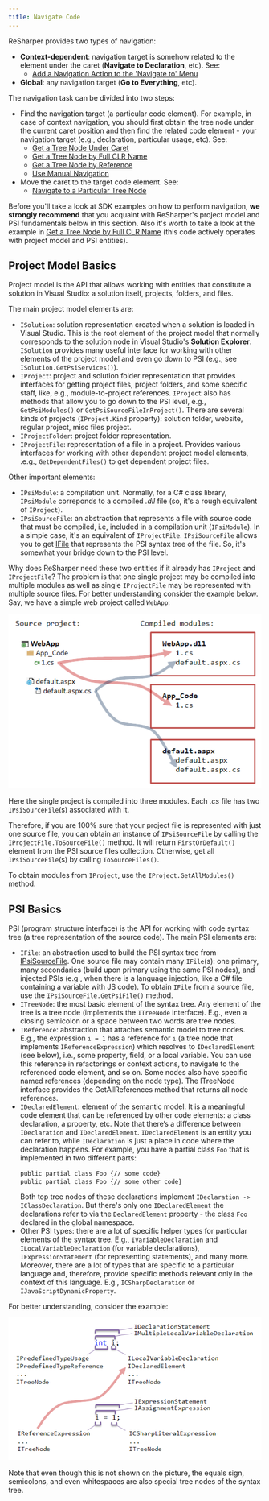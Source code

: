 ```yaml
---
title: Navigate Code
--- 
```


ReSharper provides two types of navigation:
* **Context-dependent**: navigation target is somehow related to the element under the caret (**Navigate to Declaration**, etc).
See:
    * [Add a Navigation Action to the 'Navigate to' Menu](AddYourNavigationActionToNavigateToMenu.md)
* **Global**: any navigation target (**Go to Everything**, etc).

The navigation task can be divided into two steps:
* Find the navigation target (a particular code element). For example, in case of context navigation, you should first obtain the tree node under the current caret position and then find the related code element - your navigation target (e.g., declaration, particular usage, etc).
See:
    * [Get a Tree Node Under Caret](GetTreeNodeUnderCaret.md) 
    * [Get a Tree Node by Full CLR Name](GetTreeNodeByFullName.md) 
    * [Get a Tree Node by Reference](GetTreeNodeByReference.md)
    * [Use Manual Navigation](UseManualNavigation.md) 
* Move the caret to the target code element.
See:
    * [Navigate to a Particular Tree Node](NavigateToParticularTreeNode.md)

Before you'll take a look at SDK examples on how to perform navigation, **we strongly recommend** that you acquaint with ReSharper's project model and PSI fundamentals below in this section. Also it's worth to take a look at the example in [Get a Tree Node by Full CLR Name](GetTreeNodeByFullName.md) (this code actively operates with project model and PSI entities). 

## Project Model Basics
Project model is the API that allows working with entities that constitute a solution in Visual Studio: a solution itself, projects, folders, and files.

The main project model elements are:
* `ISolution`: solution representation created when a solution is loaded in Visual Studio. This is the root element of the project model that normally corresponds to the solution node in Visual Studio's **Solution Explorer**. `ISolution` provides many useful interface for working with other elements of the project model and even go down to PSI (e.g., see `ISolution.GetPsiServices()`).
* `IProject`: project and solution folder representation that provides interfaces for getting project files, project folders, and some specific staff, like, e.g., module-to-project references. `IProject` also has methods that allow you to go down to the PSI level, e.g., `GetPsiModules()` or `GetPsiSourceFileInProject()`. 
    There are several kinds of projects (`IProject.Kind` property): solution folder, website, regular project, misc files project.
* `IProjectFolder`: project folder representation.
* `IProjectFile`: representation of a file in a project. Provides various interfaces for working with other dependent project model elements, .e.g., `GetDependentFiles()` to get dependent project files.   

Other important elements:
* `IPsiModule`: a compilation unit. Normally, for a C# class library, `IPsiModule` correponds to a compiled *.dll* file (so, it's a rough equivalent of `IProject`).
* `IPsiSourceFile`: an abstraction that represents a file with source code that must be compiled, i.e, included in a compilation unit (`IPsiModule`). In a simple case, it's an equivalent of `IProjectFile`. `IPsiSourceFile` allows you to get [IFile](#psi-basics) that represents the PSI syntax tree of the file. So, it's somewhat your bridge down to the PSI level.

Why does ReSharper need these two entities if it already has `IProject` and `IProjectFile`? The problem is that one single project may be compiled into multiple modules as well as single `IProjectFile` may be represented with multiple source files. For better understanding consider the example below. Say, we have a simple web project called `WebApp`:

![project-model-example](project-model-example.png)

Here the single project is compiled into three modules. Each *.cs* file has two `IPsiSourceFile`(s) associated with it.

Therefore, if you are 100% sure that your project file is represented with just one source file, you can obtain an instance of `IPsiSourceFile` by calling the `IProjectFile.ToSourceFile()` method. It will return `FirstOrDefault()` element from the PSI source files collection. Otherwise, get all `IPsiSourceFile`(s) by calling `ToSourceFiles()`.

To obtain modules from `IProject`, use the `IProject.GetAllModules()` method.

## PSI Basics
PSI (program structure interface) is the API for working with code syntax tree (a tree representation of the source code). 
The main PSI elements are:
* `IFile`: an abstraction used to build the PSI syntax tree from [IPsiSourceFile](#project-model-basics). One source file may contain many `IFile`(s): one primary, many secondaries (build upon primary using the same PSI nodes), and injected PSIs (e.g., when there is a language injection, like a C# file containing a variable with JS code). To obtain `IFile` from a source file, use the `IPsiSourceFile.GetPsiFile()` method.
* `ITreeNode`: the most basic element of the syntax tree. Any element of the tree is a tree node (implements the `ITreeNode` interface). E.g., even a closing semicolon or a space between two words are tree nodes. 
* `IReference`: abstraction that attaches semantic model to tree nodes. E.g., the expression `i = 1` has a reference for `i` (a tree node that implements `IReferenceExpression`) which resolves to `IDeclaredElement` (see below), i.e., some property, field, or a local variable. You can use this reference in refactorings or context actions, to navigate to the referenced code element, and so on. Some nodes also have specific named references (depending on the node type). 
The ITreeNode interface provides the GetAllReferences method that returns all node references.
* `IDeclaredElement`: element of the semantic model. It is a meaningful code element that can be referenced by other code elements: a class declaration, a property, etc.
Note that there’s a difference between `IDeclaration` and `IDeclaredElement`. `IDeclaredElement` is an entity you can refer to, while `IDeclaration` is just a place in code where the declaration happens. For example, you have a partial class `Foo` that is implemented in two different parts:
    ```
    public partial class Foo {// some code}
    public partial class Foo {// some other code}
    ```
    Both top tree nodes of these declarations implement `IDeclaration -> IClassDeclaration`. But there's only one `IDeclaredElement` the declarations refer to via the `DeclaredElement` property - the class `Foo` declared in the global namespace. 
* Other PSI types: there are a lot of specific helper types for particular elements of the syntax tree. E.g., `IVariableDeclaration` and `ILocalVariableDeclaration` (for variable declarations), `IExpressionStatement` (for representing statements), and many more. Moreover, there are a lot of types that are specific to a particular language and, therefore, provide specific methods relevant only in the context of this language. E.g., `ICSharpDeclaration` or `IJavaScriptDynamicProperty`.

For better understanding, consider the example:

![psi-example](psi-example.png)

Note that even though this is not shown on the picture, the equals sign, semicolons, and even whitespaces are also special tree nodes of the syntax tree.
